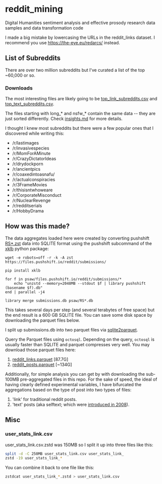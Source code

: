 # reddit_mining

Digital Humanities sentiment analysis and effective prosody research data samples and data transformation code

I made a big mistake by lowercasing the URLs in the reddit_links dataset. I recommend you use https://the-eye.eu/redarcs/ instead.

## List of Subreddits

There are over two million subreddits but I've curated a list of the top ~60,000 or so.

### Downloads

The most interesting files are likely going to be [top_link_subreddits.csv](./top_link_subreddits.csv) and [top_text_subreddits.csv](./top_text_subreddits.csv).

The files starting with long_* and nsfw_* contain the same data -- they are just sorted differently. Check [insights.md](./insights.md) for more details.

I thought I knew most subreddits but there were a few popular ones that I discovered while writing this:

- /r/lastimages
- /r/invasivespecies
- /r/MomForAMinute
- /r/CrazyDictatorIdeas
- /r/drydockporn
- /r/ancientpics
- /r/coaxedintoasnafu/
- /r/actualconspiracies
- /r/3FrameMovies
- /r/thisisntwhoweare
- /r/CorporateMisconduct
- /r/NuclearRevenge
- /r/redditserials
- /r/HobbyDrama

## How was this made?

The data aggregates loaded here were created by converting pushshift [RS\*.zst](https://files.pushshift.io/reddit/submissions/) data into SQLITE format using the pushshift subcommand of the [xklb](https://github.com/chapmanjacobd/library) python package:

```fish
wget -e robots=off -r -k -A zst https://files.pushshift.io/reddit/submissions/

pip install xklb

for f in psaw/files.pushshift.io/reddit/submissions/*
    echo "unzstd --memory=2048MB --stdout $f | library pushshift (basename $f).db"
end | parallel -j4

library merge submissions.db psaw/RS*.db
```

This takes several days per step (and several terabytes of free space) but the end result is a 600 GB SQLITE file. You can save some disk space by downloading the parquet files below.

I split up submissions.db into two parquet files via [sqlite2parquet](https://github.com/asayers/sqlite2parquet/).

Query the Parquet files using `octosql`. Depending on the query, `octosql` is usually faster than SQLITE and parquet compresses very well. You may download those parquet files here:

1) [reddit_links.parquet](https://archive.org/details/reddit_links) [87.7G]
2) [reddit_posts.parquet](https://archive.org/details/reddit_posts) [~134G]

Additionally, for simple analysis you can get by with downloading the sub-100MB pre-aggregated files in this repo. For the sake of speed, the ideal of having clearly defined experimental variables, I have bifurcated the aggregations based on the type of post into two types of files:

1) 'link' for traditional reddit posts.
2) 'text' posts (aka selftext; which were [introduced in 2008](https://news.ycombinator.com/item?id=20453120)).

## Misc

### user_stats_link.csv

user_stats_link.csv.zstd was 150MB so I split it up into three files like this:

```sh
split -d -C 250MB user_stats_link.csv user_stats_link_
zstd -19 user_stats_link_*
```

You can combine it back to one file like this:

```sh
zstdcat user_stats_link_*.zstd > user_stats_link.csv
```
